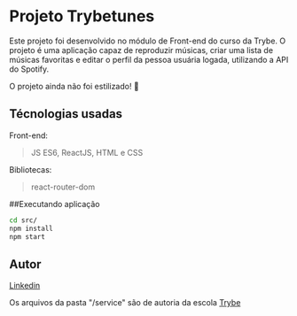 # Projeto Trybetunes

Este projeto foi desenvolvido no módulo de Front-end do curso da Trybe.
O projeto é uma aplicação capaz de reproduzir músicas, criar uma lista de músicas favoritas e editar o perfil da pessoa usuária logada, utilizando a API do Spotify.

O projeto ainda não foi estilizado! :construction:

## Técnologias usadas

Front-end:
> JS ES6, ReactJS, HTML e CSS

Bibliotecas:
> react-router-dom

##Executando aplicação

```bash
cd src/
npm install
npm start
``` 

## Autor

[Linkedin](https://www.linkedin.com/in/marques-bruno/)

Os arquivos da pasta "/service" são de autoria da escola [Trybe](https://github.com/tryber)
